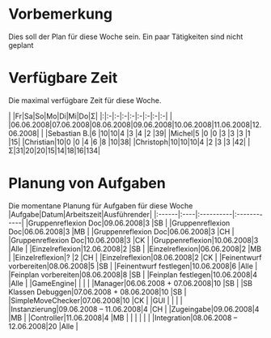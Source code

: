 # Vorbemerkung #

Dies soll der Plan für diese Woche sein. Ein paar Tätigkeiten sind nicht geplant


# Verfügbare Zeit #

Die maximal verfügbare Zeit für diese Woche.

| |Fr|Sa|So|Mo|Di|Mi|Do|Σ|
|:|:-|:-|:-|:-|:-|:-|:-|:-|
| |06.06.2008|07.06.2008|08.06.2008|09.06.2008|10.06.2008|11.06.2008|12.06.2008|  |
|Sebastian B.|6 |10|10|4 |3 |4 |2 |39|
|Michel|5 |0 |0 |3 |3 |3 |1 |15|
|Christian|10|0 |0 |4 |6 |8 |10|38|
|Christoph|10|10|10|4 |2 |3 |3 |42|
|Σ|31|20|20|15|14|18|16|134|


# Planung von Aufgaben #
Die momentane Planung für Aufgaben für diese Woche
|Aufgabe|Datum|Arbeitszeit|Ausführender|
|:------|:----|:----------|:------------|
|Gruppenreflexion Doc|09.06.2008|3          |SB           |
|Gruppenreflexion Doc|06.06.2008|3          |MB           |
|Gruppenreflexion Doc|06.06.2008|3          |CH           |
|Gruppenreflexion Doc|10.06.2008|3          |CK           |
|Gruppenreflexion|10.06.2008|3          |Alle         |
|Einzelreflexion|12.06.2008|2          |SB           |
|Einzelreflexion|06.06.2008|2          |MB           |
|Einzelreflexion|?    |2          |CH           |
|Einzelreflexion|08.06.2008|2          |CK           |
|Feinentwurf vorbereiten|08.06.2008|5          |SB           |
|Feinentwurf festlegen|10.06.2008|6          |Alle         |
|Feinplan vorbereiten|08.06.2008|8          |SB           |
|Feinplan festlegen|10.06.2008|4          |Alle         |
|GameEngine|     |           |             |
|Manager|06.06.2008 + 07.06.2008|10         |SB           |
|SB Klassen Debuggen|07.06.2008 + 08.06.2008|10         |SB           |
|SimpleMoveChecker|07.06.2008|10         |CK           |
|GUI    |     |           |             |
|Instanzierung|09.06.2008 – 11.06.2008|4          |CH           |
|Zugeingabe|09.06.2008|4          |MB           |
|Controller|11.06.2008|4          |MB           |
|       |     |           |             |
|Integration|08.06.2008 – 12.06.2008|20         |Alle         |